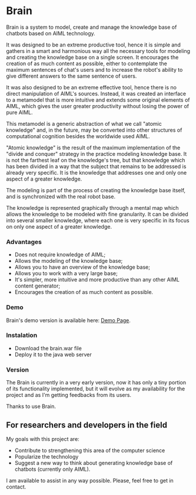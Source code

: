 Brain
=====

Brain is a system to model, create and manage the knowledge base of chatbots based on AIML technology.

It was designed to be an extreme productive tool, hence it is simple and gathers in a smart and harmonious way all the necessary tools for modeling and creating the knowledge base on a single screen. It encourages the creation of as much content as possible, either to contemplate the maximum sentences of chat's users and to increase the robot's ability to give different answers to the same sentence of users.

It was also designed to be an extreme effective tool, hence there is no direct manipulation of AIML's  sources.  Instead, it was created an interface to a metamodel that is more intuitive and extends some original elements of AIML, which gives the user greater productivity without losing the power of pure AIML.

This metamodel is a generic abstraction of what we call "atomic knowledge" and, in the future, may be converted into other structures of computational cognition besides the worldwide used AIML.

"Atomic knowledge" is the result of the maximum implementation of the "divide and conquer" strategy in the practice modeling knowledge base. It is not the farthest leaf on the knowledge's tree, but that knowledge which has been divided in a way that the subject that remains to be addressed is already very specific. It is the knowledge that addresses one and only one aspect of a greater knowledge.

The modeling is part of the process of creating the knowledge base itself, and is synchronized with the real robot base.

The knowledge is represented graphically through a mental map which allows the knowledge to be modeled with fine granularity. It can be divided into several smaller knowledge, where each one is very specific in its focus on only one aspect of a greater knowledge.

### Advantages
- Does not require knowledge of AIML;
- Allows the modeling of the knowledge base;
- Allows you to have an overview of the knowledge base;
- Allows you to work with a very large base;
- It's simpler, more intuitive and more productive than any other AIML content generator;
- Encourages the creation of as much content as possible.

### Demo
Brain's demo version is available here: [Demo Page](http://ifreitas.github.io/brain/demo.html).

### Instalation
- Download the brain.war file
- Deploy it to the java web server

### Version
The Brain is currently in a very early version, now it has only a tiny portion of its functionality implemented, but it will evolve as my availability for the project and as I'm getting feedbacks from its users.

Thanks to use Brain.

## For researchers and developers in the field
My goals with this project are: 

- Contribute to strengthening this area of the computer science 
- Popularize the technology 
- Suggest a new way to think about generating knowledge base of chatbots (currently only AIML). 

I am available to assist in any way possible. Please, feel free to get in contact.
